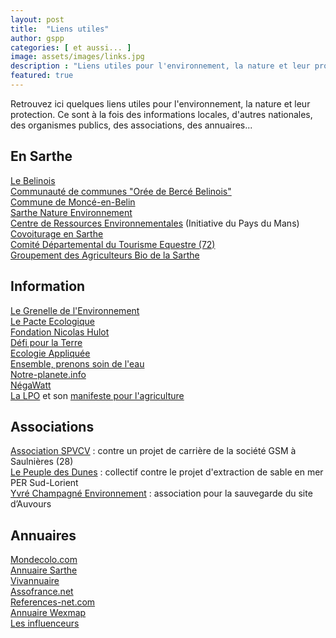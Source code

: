 ```yaml
---
layout: post
title:  "Liens utiles"
author: gspp
categories: [ et aussi... ]
image: assets/images/links.jpg
description : "Liens utiles pour l'environnement, la nature et leur protection"
featured: true
---
```


Retrouvez ici quelques liens utiles pour l'environnement, la nature et leur protection. Ce sont à la fois des informations locales, d'autres nationales, des organismes publics, des associations, des annuaires...

<div id="main">	

<h2>En Sarthe</h2>
<p>
<a href="http://belinois.blogspirit.com/" target="_blank">Le Belinois</a><br>
<a href="http://www.cc-berce-belinois.fr/" target="_blank">Communauté de communes "Orée de Bercé Belinois"</a><br>
<a href="http://www.monce-en-belin.com/" target="_blank">Commune de Moncé-en-Belin</a><br>
<a href="http://www.sne72.asso.fr/" target="_blank">Sarthe Nature Environnement</a><br>
<a href="http://www.paysdumans.fr/cre-cre.html" target="_blank">Centre de Ressources Environnementales</a> (Initiative du Pays du Mans)<br>
<a href="http://www.covoiturage.sarthe.com" target="_blank">Covoiturage en Sarthe</a><br>
<a href="http://www.cdte72.fr" target="_blank">Comité Départemental du Tourisme Equestre (72)</a><br> 
<a href="http://www.gab72.org/" target="_blank">Groupement des Agriculteurs Bio de la Sarthe</a>
</p>
<h2>Information</h2>
<p>
<a href="http://www.legrenelle-environnement.gouv.fr" target="_blank">Le Grenelle de l'Environnement</a><br>
<a href="http://www.pacte-ecologique.org" target="_blank">Le Pacte Ecologique</a><br>
<a href="http://www.fondation-nicolas-hulot.org" target="_blank">Fondation Nicolas Hulot</a><br>
<a href="http://www.defipourlaterre.org" target="_blank">Défi pour la Terre</a><br>
<a href="http://seme.cer.free.fr" target="_blank">Ecologie Appliquée</a><br>
<a href="http://www.prenons-soin-de-leau.fr/" target="_blank">Ensemble, prenons soin de l'eau</a><br>
<a href="http://www.notre-planete.info" target="_blank">Notre-planete.info</a><br>
<a href="http://www.negawatt.org" target="_blank">NégaWatt</a><br>
<a href="http://www.lpo.fr" target="_blank">La LPO</a> et son <a href="http://www.lpo.fr/images/actualites/2012/Manifeste_LPO_Agriculture_22_mars_2012.pdf" target="_blank">manifeste pour l'agriculture</a>
</p>
<h2>Associations</h2>
<p>
<a href="http://www.non-a-la-carriere-de-saulnieres-28.info" target="_blank">Association SPVCV</a> : contre un projet de carrière de la société GSM à Saulnières (28)<br>
<a href="http://le-peuple-des-dunes.org" target="_blank">Le Peuple des Dunes</a> : collectif contre le projet d'extraction de sable en mer PER Sud-Lorient<br>
<a href="http://auvours.free.fr" target="_blank">Yvré Champagné Environnement</a> : association pour la sauvegarde du site d’Auvours<br>
</p>
<h2>Annuaires</h2>
<p>
<a href="http://mondecolo.com" target="_blank">Mondecolo.com</a><br>
<a href="http://www.code-postal-villes.com/sarthe/" target="_blank">Annuaire Sarthe</a><br>
<a href="http://www.vivannuaire.com" target="_blank">Vivannuaire</a><br>
<a href="http://www.assofrance.net" target="_blank">Assofrance.net</a><br>
<a href="http://www.references-net.com" target="_blank">References-net.com</a><br>
<a href="http://www.wexmap.com" target="_blank">Annuaire Wexmap</a><br>
<a href="http://influenceurs.net/news/association-grain-de-sable-et-pomme-de-pin" target="_blank">Les influenceurs</a><br>
</p>
      